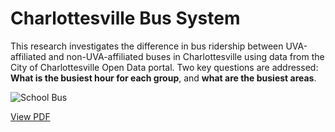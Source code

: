 # Charlottesville Bus System
This research investigates the difference in bus ridership between UVA-affiliated and non-UVA-affiliated buses in Charlottesville using data from the City of Charlottesville Open Data portal. Two key questions are addressed: **What is the busiest hour for each group**, and **what are the busiest areas**.

![School Bus](https://github.com/user-attachments/assets/20dd439d-324f-4679-a302-882fc8328d80)

[View PDF](./Infographic_bus.pdf)
